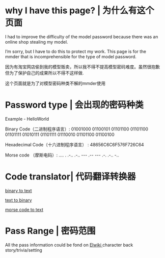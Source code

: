 
# why I have this page?  | 为什么有这个页面

I had to improve the difficulty of the model password because there was an online shop stealing my model.

I’m sorry, but I have to do this to protect my work. This page is for the mmder that is incomprehensible for the type of model password.

因为有淘宝网店偷到我的模型贩卖，所以我不得不提高模型密码难度。虽然很抱歉但为了保护自己的成果所以不得不这样做.

这个页面就是为了对模型密码种类不解的mmder使用

# Password type | 会出现的密码种类

Example  -  HelloWorld

Binary Code（二进制程序语言）: 01001000 01100101 01101100 01101100 01101111 01010111 01101111 01110010 01101100 01100100 

Hexadecimal Code（十六进制程序语言） : 48656C6C6F576F726C64

Morse code （摩斯电码）:  ....  .  .-..  .-..  ---  .--  ---  .-.  .-..  -.. 

# Code translator| 代码翻译转换器


[binary to text ](https://www.convertbinary.com/to-text/)

[text to binary  ](https://www.convertbinary.com/)

[morse code to text ](https://morsecode.scphillips.com/translator.html)

# Pass Range | 密码范围

All the pass information could be fond on [Elwiki ](https://elwiki.net/w/Main_Page) character back story/trivia/setting


